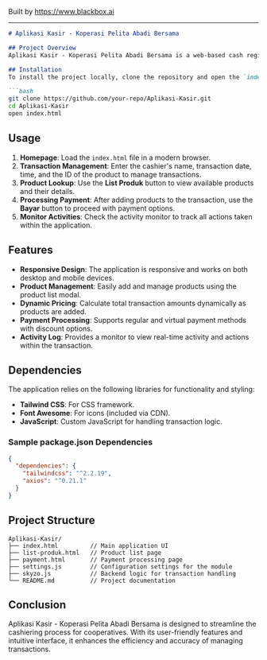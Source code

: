 
Built by https://www.blackbox.ai

---

```markdown
# Aplikasi Kasir - Koperasi Pelita Abadi Bersama

## Project Overview
Aplikasi Kasir - Koperasi Pelita Abadi Bersama is a web-based cash register application designed to facilitate transactions for a cooperative. The application features a user-friendly interface built using HTML and utilizes Tailwind CSS for styling. The system allows cashiers to manage transactions, search products, and process payments seamlessly within a set period.

## Installation
To install the project locally, clone the repository and open the `index.html` file in your browser.

```bash
git clone https://github.com/your-repo/Aplikasi-Kasir.git
cd Aplikasi-Kasir
open index.html
```

## Usage
1. **Homepage**: Load the `index.html` file in a modern browser.
2. **Transaction Management**: Enter the cashier's name, transaction date, time, and the ID of the product to manage transactions.
3. **Product Lookup**: Use the **List Produk** button to view available products and their details.
4. **Processing Payment**: After adding products to the transaction, use the **Bayar** button to proceed with payment options.
5. **Monitor Activities**: Check the activity monitor to track all actions taken within the application.

## Features
- **Responsive Design**: The application is responsive and works on both desktop and mobile devices.
- **Product Management**: Easily add and manage products using the product list modal.
- **Dynamic Pricing**: Calculate total transaction amounts dynamically as products are added.
- **Payment Processing**: Supports regular and virtual payment methods with discount options.
- **Activity Log**: Provides a monitor to view real-time activity and actions within the transaction.

## Dependencies
The application relies on the following libraries for functionality and styling:
- **Tailwind CSS**: For CSS framework.
- **Font Awesome**: For icons (included via CDN).
- **JavaScript**: Custom JavaScript for handling transaction logic.

### Sample package.json Dependencies
```json
{
  "dependencies": {
    "tailwindcss": "^2.2.19",
    "axios": "^0.21.1"
  }
}
```

## Project Structure
```
Aplikasi-Kasir/
├── index.html         // Main application UI
├── list-produk.html   // Product list page
├── payment.html       // Payment processing page
├── settings.js        // Configuration settings for the module
├── skyzo.js           // Backend logic for transaction handling
└── README.md          // Project documentation
```

## Conclusion
Aplikasi Kasir - Koperasi Pelita Abadi Bersama is designed to streamline the cashiering process for cooperatives. With its user-friendly features and intuitive interface, it enhances the efficiency and accuracy of managing transactions.
```